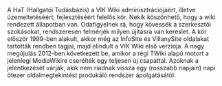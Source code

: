 A HaT (Hallgatói Tudásbázis) a VIK Wiki adminisztrációjáért, illetve üzemeltetéséért, fejlesztéséért felelős kör. Nekik köszönhető, hogy a wiki rendezett állapotban van. Odafigyelnek rá, hogy kövessék a szerkesztői szokásokat, rendszeresen felmérjék milyen újításra van kereslet. A kör először 1999-ben alakult, akkor még az InfoSite és VillanySite oldalakat tartották rendben tagjai, majd elindult a VIK Wiki első verziója. A nagy megújulás 2012-ben következett be, amikor a régi TWiki alapú motort a jelenlegi MediaWikire cserélték egy teljesen új csapattal. Azoknak a jelentkezését várják, akik nem riadnak vissza egy (rosszabb napjain) napi ötezer oldalmegtekintést produkáló rendszer ápolgatásától.
